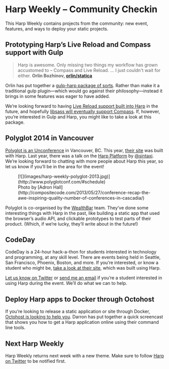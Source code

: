 # Harp Weekly – Community Checkin

This Harp Weekly contains projects from the community: new event, features, and ways to deploy your static projects.

## Prototyping Harp’s Live Reload and Compass support with Gulp

> Harp is awesome. Only missing two things my workflow has grown accustomed to – Compass and Live Reload. … I just couldn't wait for either.
> __Orlin Bozhinov, [orlin/statica](https://github.com/orlin/statica)__

Orlin has put together a [gulp-harp package of sorts](https://github.com/orlin/statica). Rather than make it a traditional gulp plugin—which would go against their philosophy—instead it brings in some features was eager to have added.

We’re looking forward to having [Live Reload support built into Harp](https://github.com/sintaxi/harp/issues/80) in the future, and hopefully [libsass will eventually support Compass](https://github.com/hcatlin/libsass/issues/82). If, however, you’re interested in Gulp and Harp, you might like to take a look at this package.

## Polyglot 2014 in Vancouver

[Polyglot is an Unconference](http://www.polyglotconf.com/#schedule) in Vancouver, BC. This year, [their site](http://www.polyglotconf.com/) was built with Harp. Last year, there was a talk on the [Harp Platform](https://www.harp.io) by [@sintaxi](http://twitter.com/sintaxi). We’re looking forward to chatting with more people about Harp this year, so let us know if you’ll be in the area for the event!

<figure>
[![](images/harp-weekly-polyglot-2013.jpg)](http://www.polyglotconf.com/#schedule)
<figcaption>Photo by [Adron Hall](http://compositecode.com/2013/05/27/conference-recap-the-awe-inspiring-quality-number-of-conferences-in-cascadia/)</figcaption>
</figure>

Polyglot is co-organised by the [WealthBar](https://www.wealthbar.com/) team. They’ve done some interesting things with Harp in the past, like building a static app that used the browser’s audio API, and clickable prototypes to test parts of their product. (Which, if we’re lucky, they’ll write about in the future!)

## CodeDay

CodeDay is a 24-hour hack-a-thon for students interested in technology and programming, at any skill level. There are events being held in Seattle, San Francisco, Phoenix, Boston, and more. If you’re interested, or know a student who might be, [take a look at their site](https://codeday.org/), which was built using Harp.

[Let us know on Twitter](http://twitter.com/harpwebserver) or [send me an email](mailto:kenneth@chloi.io) if you’re a student  interested in using Harp during the event. We’ll do what we can to help.

## Deploy Harp apps to Docker through Octohost

If you’re looking to release a static application or site through Docker, [Octohost is looking to help you](https://github.com/octohost?query=harp). Darron has put together a quick screencast that shows you how to get a Harp application online using their command line tools.

<script type="text/javascript" src="https://asciinema.org/a/7968.js" id="asciicast-7968" async></script>

## Next Harp Weekly

Harp Weekly returns next week with a new theme. Make sure to follow [Harp on Twitter](http://twitter.com/harpwebserver) to be notified first.